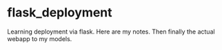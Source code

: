 # flask_deployment
Learning deployment via flask.  Here are my notes. Then finally the actual webapp to my models.
